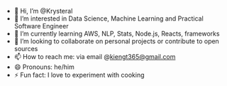 - 👋 Hi, I’m @Krysteral
- 👀 I’m interested in Data Science, Machine Learning and Practical Software Engineer
- 🌱 I’m currently learning AWS, NLP, Stats, Node.js, Reacts, frameworks
- 💞️ I’m looking to collaborate on personal projects or contribute to open sources
- 📫 How to reach me: via email @kiengt365@gmail.com
- 😄 Pronouns: he/him
- ⚡ Fun fact: I love to experiment with cooking

<!---
Krysteral/Krysteral is a ✨ special ✨ repository because its `README.md` (this file) appears on your GitHub profile.
You can click the Preview link to take a look at your changes.
--->
